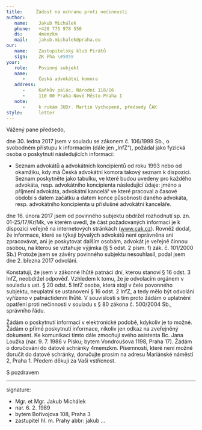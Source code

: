 ```yaml
---
title:     Žádost na ochranu proti nečinnosti
author:
   name:    Jakub Michálek
   phone:   +420 775 978 550
   ds:      4memzkm
   mail:    jakub.michalek@praha.eu
our:
   name:    Zastupitelský klub Pirátů
   sign:    ZK Pha \#5059
your:
   role:    Povinný subjekt
   name:    
      -     Česká advokátní komora
   address:
      -     Kaňkův palác, Národní 118/16
      -     110 00 Praha-Nové Město-Praha 1
   note:
      -     k rukám JUDr. Martin Vychopeně, předsedy ČAK
style:      letter
---
```


Vážený pane předsedo,

dne 30. ledna 2017 jsem v souladu se zákonem č. 106/1999 Sb., o svobodném přístupu k informacím (dále jen „InfZ“), požádal jako fyzická osoba o poskytnutí následujících informací:

* Seznam advokátů a advokátních koncipientů od roku 1993 nebo od okamžiku, kdy má Česká advokátní komora takový seznam k dispozici. Seznam poskytněte jako tabulku, ve které budou uvedeny pro každého advokáta, resp. advokátního koncipienta následující údaje: jméno a příjmení advokáta, advokátní kancelář ve které pracoval a časové období s datem začátku a datem konce působnosti daného advokáta, resp. advokátního koncipienta u příslušné advokátní kanceláře. 

dne 16. února 2017 jsem od povinného subjektu obdržel rozhodnutí sp. zn. 01-25/17/Kr/Mk, ve kterém uvedl, že část požadovaných informací je k dispozici veřejně na internetových stránkách (www.cak.cz). Rovněž dodal, že informace, které se týkají bývalých advokátů není oprávněna ani zpracovávat, ani je poskytovat dalším osobám, advokát je veřejně činnou osobou, na kterou se vztahuje výjimka (§ 5 odst. 2 písm. f) zák. č. 101/2000 Sb.) Protože jsem se závěry povinného subjektu nesouhlasil, podal jsem dne 2. března 2017 odvolání.

Konstatuji, že jsem v zákonné lhůtě patnáci dní, kterou stanoví § 16 odst. 3 InfZ, neobdržel odpověď. Vzhledem k tomu, že je odvolacím orgánem v souladu s ust. § 20 odst. 5 InfZ osoba, která stojí v čele povonného subjektu, neuplatní se ustanovení § 16 odst. 2 InfZ, a tedy mělo být odvolání vyřízeno v patnáctidenní lhůtě. V souvislosti s tím proto žádám o uplatnění opatření proti nečinnosti v souladu s § 80 zákona č. 500/2004 Sb., správního řádu. 

Žádám o poskytnutí informací v elektronické podobě, kdykoliv je to možné. Žádám o přímé poskytnutí informace, nikoliv jen odkaz na zveřejněný dokument. Ke komunikaci tímto dále zmocňuji svého asistenta Bc. Jana Loužka (nar. 9. 7. 1986 v Písku; bytem Vondroušova 1198, Praha 17). Žádám o doručování do datové schránky 4memzkm. Písemnosti, které není možné doručit do datové schránky, doručujte prosím na adresu Mariánské náměstí 2, Praha 1. Předem děkuji za Vaši vstřícnost.

S pozdravem

---
signature: 
  - Mgr. et Mgr. Jakub Michálek
  - nar. 6. 2. 1989
  - bytem Bořivojova 108, Praha 3
  - zastupitel hl. m. Prahy
abbr:       jakub
...
